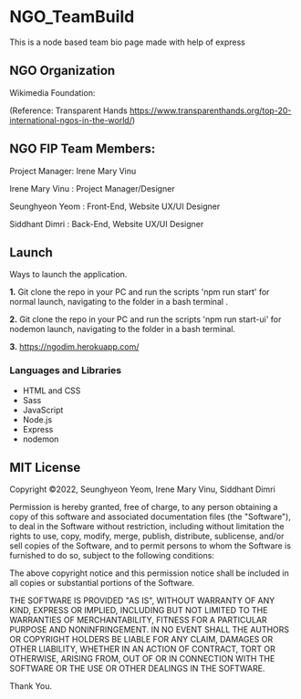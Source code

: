 # NGO_TeamBuild

This is a node based team bio page made with help of express

## NGO Organization
Wikimedia Foundation:

(Reference: Transparent Hands https://www.transparenthands.org/top-20-international-ngos-in-the-world/)

## NGO FIP Team Members:
Project Manager: Irene Mary Vinu

Irene Mary Vinu : Project Manager/Designer

Seunghyeon Yeom  : Front-End, Website UX/UI Designer

Siddhant Dimri  : Back-End, Website UX/UI Designer

## Launch
Ways to launch the application.

**1.**  Git clone the repo in your PC and run the scripts 'npm run start' for normal launch, navigating to the folder in a bash terminal .

**2.** Git clone the repo in your PC and run the scripts 'npm run start-ui' for nodemon launch, navigating to the folder in a bash terminal.

**3.** https://ngodim.herokuapp.com/

### Languages and Libraries
* HTML and CSS
* Sass
* JavaScript
* Node.js
* Express
* nodemon

## MIT License
Copyright ©2022, Seunghyeon Yeom, Irene Mary Vinu, Siddhant Dimri

Permission is hereby granted, free of charge, to any person obtaining a copy of this software and associated documentation files (the "Software"), to deal in the Software without restriction, including without limitation the rights to use, copy, modify, merge, publish, distribute, sublicense, and/or sell copies of the Software, and to permit persons to whom the Software is furnished to do so, subject to the following conditions:

The above copyright notice and this permission notice shall be included in all copies or substantial portions of the Software.

THE SOFTWARE IS PROVIDED "AS IS", WITHOUT WARRANTY OF ANY KIND, EXPRESS OR IMPLIED, INCLUDING BUT NOT LIMITED TO THE WARRANTIES OF MERCHANTABILITY, FITNESS FOR A PARTICULAR PURPOSE AND NONINFRINGEMENT. IN NO EVENT SHALL THE AUTHORS OR COPYRIGHT HOLDERS BE LIABLE FOR ANY CLAIM, DAMAGES OR OTHER LIABILITY, WHETHER IN AN ACTION OF CONTRACT, TORT OR OTHERWISE, ARISING FROM, OUT OF OR IN CONNECTION WITH THE SOFTWARE OR THE USE OR OTHER DEALINGS IN THE SOFTWARE.

Thank You.